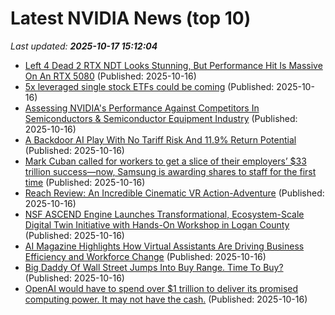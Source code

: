 # Latest NVIDIA News (top 10)
_Last updated: **2025-10-17 15:12:04**_

- [Left 4 Dead 2 RTX NDT Looks Stunning, But Performance Hit Is Massive On An RTX 5080](https://wccftech.com/left-4-dead-2-rtx-ndt-massive-performance-hit-rtx-5080/) (Published: 2025-10-16)
- [5x leveraged single stock ETFs could be coming](https://www.thestreet.com/investing/5x-leveraged-single-stock-etfs-could-be-coming) (Published: 2025-10-16)
- [Assessing NVIDIA's Performance Against Competitors In Semiconductors & Semiconductor Equipment Industry](https://biztoc.com/x/0a6cfbc188c72c9e) (Published: 2025-10-16)
- [A Backdoor AI Play With No Tariff Risk And 11.9% Return Potential](https://www.forbes.com/sites/brettowens/2025/10/16/a-backdoor-ai-play-with-no-tariff-risk-and-119-return-potential/) (Published: 2025-10-16)
- [Mark Cuban called for workers to get a slice of their employers’ $33 trillion success—now, Samsung is awarding shares to staff for the first time](https://fortune.com/2025/10/16/billionaire-mark-cuban-called-for-workers-to-get-a-slice-of-their-employers-33-trillion-dollar-success-now-samsung-is-awarding-thousands-in-shares-to-staff/) (Published: 2025-10-16)
- [Reach Review: An Incredible Cinematic VR Action-Adventure](https://www.uploadvr.com/reach-vr-review/) (Published: 2025-10-16)
- [NSF ASCEND Engine Launches Transformational, Ecosystem-Scale Digital Twin Initiative with Hands-On Workshop in Logan County](https://www.globenewswire.com/news-release/2025/10/16/3168088/0/en/NSF-ASCEND-Engine-Launches-Transformational-Ecosystem-Scale-Digital-Twin-Initiative-with-Hands-On-Workshop-in-Logan-County.html) (Published: 2025-10-16)
- [AI Magazine Highlights How Virtual Assistants Are Driving Business Efficiency and Workforce Change](https://www.globenewswire.com/news-release/2025/10/16/3168087/0/en/AI-Magazine-Highlights-How-Virtual-Assistants-Are-Driving-Business-Efficiency-and-Workforce-Change.html) (Published: 2025-10-16)
- [Big Daddy Of Wall Street Jumps Into Buy Range. Time To Buy?](https://biztoc.com/x/a6880589b09a707c) (Published: 2025-10-16)
- [OpenAI would have to spend over $1 trillion to deliver its promised computing power. It may not have the cash.](https://finance.yahoo.com/news/openai-would-have-to-spend-over-1-trillion-to-deliver-its-promised-computing-power-it-may-not-have-the-cash-145324242.html) (Published: 2025-10-16)
